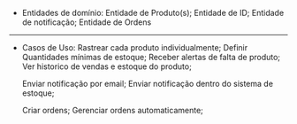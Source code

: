 
- Entidades de domínio:
    Entidade de Produto(s);
    Entidade de ID;
    Entidade de notificação;
    Entidade de Ordens

------------------------------

- Casos de Uso: 
    Rastrear cada produto individualmente;
    Definir Quantidades mínimas de estoque;
    Receber alertas de falta de produto;
    Ver historico de vendas e estoque do produto;

    Enviar notificação por email;
    Enviar notificação dentro do sistema de estoque;

    Criar ordens;
    Gerenciar ordens automaticamente;

